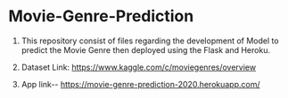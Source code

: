 # Movie-Genre-Prediction

1. This repository consist of files regarding the development of Model to predict the Movie Genre then deployed using the Flask and Heroku.

2. Dataset Link: https://www.kaggle.com/c/moviegenres/overview

3. App link-- https://movie-genre-prediction-2020.herokuapp.com/

